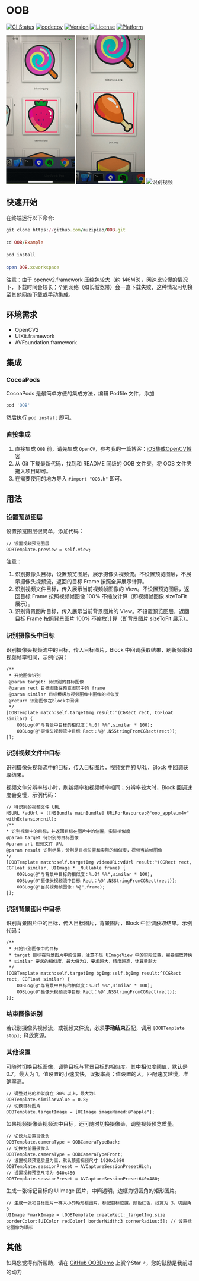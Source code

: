 # OOB

[![CI Status](https://img.shields.io/travis/muzipiao/OOB.svg?style=flat)](https://travis-ci.org/muzipiao/OOB)
[![codecov](https://codecov.io/gh/muzipiao/OOB/branch/master/graph/badge.svg)](https://codecov.io/gh/muzipiao/OOB)
[![Version](https://img.shields.io/cocoapods/v/OOB.svg?style=flat)](https://cocoapods.org/pods/OOB)
[![License](https://img.shields.io/cocoapods/l/OOB.svg?style=flat)](https://cocoapods.org/pods/OOB)
[![Platform](https://img.shields.io/cocoapods/p/OOB.svg?style=flat)](https://cocoapods.org/pods/OOB)

![识别图片](https://raw.githubusercontent.com/muzipiao/GitHubImages/master/OpenCVImg/OOB/caomei.PNG)
![识别图片](https://raw.githubusercontent.com/muzipiao/GitHubImages/master/OpenCVImg/OOB/jitui.PNG)
![识别视频](https://raw.githubusercontent.com/muzipiao/GitHubImages/master/OpenCVImg/OOB/apple_video.gif)

## 快速开始

在终端运行以下命令:

```ruby
git clone https://github.com/muzipiao/OOB.git

cd OOB/Example 

pod install 

open OOB.xcworkspace
```

注意：由于 opencv2.framework 压缩包较大（约 146MB），网速比较慢的情况下，下载时间会较长；个别网络（如长城宽带）会一直下载失败，这种情况可切换至其他网络下载或手动集成。

## 环境需求

* OpenCV2
* UIKit.framework
* AVFoundation.framework

## 集成

### CocoaPods

CocoaPods 是最简单方便的集成方法，编辑 Podfile 文件，添加

```ruby
pod 'OOB'
```

然后执行 `pod install` 即可。

### 直接集成

1. 直接集成 `OOB` 前，请先集成 `OpenCV`，参考我的一篇博客：[iOS集成OpenCV博客](http://cocoafei.top/2017/07/iOS-%E9%9B%86%E6%88%90-OpenCV/)
2. 从 Git 下载最新代码，找到和 README 同级的 OOB 文件夹，将 OOB 文件夹拖入项目即可。
3. 在需要使用的地方导入 `#import "OOB.h"` 即可。

## 用法

### 设置预览图层

设置预览图层很简单，添加代码：

```objc
// 设置视频预览图层
OOBTemplate.preview = self.view;
```

注意：

1. 识别摄像头目标，设置预览图层，展示摄像头视频流。不设置预览图层，不展示摄像头视频流，返回的目标 Frame 按照全屏展示计算。
2. 识别视频文件目标，传入展示当前视频帧图像的 View。不设置预览图层，返回目标 Frame 按照视频帧图像 100% 不缩放计算（即视频帧图像 sizeToFit 展示）。
3. 识别背景图片目标，传入展示当前背景图片的 View。不设置预览图层，返回目标 Frame 按照背景图片 100% 不缩放计算（即背景图片 sizeToFit 展示）。

### 识别摄像头中目标

识别摄像头视频流中的目标，传入目标图片，Block 中回调获取结果，刷新频率和视频帧率相同，示例代码：

```objc
/**
 * 开始图像识别
 @param target: 待识别的目标图像
 @param rect 目标图像在预览图层中的 frame
 @param similar 目标模板与视频图像中图像的相似度
 @return 识别图像在block中回调
 */
[OOBTemplate match:self.targetImg result:^(CGRect rect, CGFloat similar) {
    OOBLog(@"与背景中目标的相似度：%.0f %%",similar * 100);
    OOBLog(@"摄像头视频流中目标 Rect：%@",NSStringFromCGRect(rect));
}];
```

### 识别视频文件中目标

识别摄像头视频流中的目标，传入目标图片，视频文件的 URL，Block 中回调获取结果。

视频文件分辨率较小时，刷新频率和视频帧率相同；分辨率较大时，Block 回调速度会变慢，示例代码：

```objc
// 待识别的视频文件 URL
NSURL *vdUrl = [[NSBundle mainBundle] URLForResource:@"oob_apple.m4v" withExtension:nil];
/**
* 识别视频中的目标，并返回目标在图片中的位置，实际相似度
@param target 待识别的目标图像
@param url 视频文件 URL
@param result 识别结果，分别是目标位置和实际的相似度，视频当前帧图像
*/
[OOBTemplate match:self.targetImg videoURL:vdUrl result:^(CGRect rect, CGFloat similar, UIImage * _Nullable frame) {
    OOBLog(@"与背景中目标的相似度：%.0f %%",similar * 100);
    OOBLog(@"摄像头视频流中目标 Rect：%@",NSStringFromCGRect(rect));
    OOBLog(@"当前视频帧图像：%@",frame);
}];
```

### 识别背景图片中目标

识别背景图片中的目标，传入目标图片，背景图片，Block 中回调获取结果。示例代码：

```objc
/**
 * 开始识别图像中的目标
 * target 目标在背景图片中的位置，注意不是 UImageView 中的实际位置，需要缩放转换
 * similar 要求的相似度，最大值为1，要求越大，精度越高，计算量越大
 */
[OOBTemplate match:self.targetImg bgImg:self.bgImg result:^(CGRect rect, CGFloat similar) {
    OOBLog(@"与背景中目标的相似度：%.0f %%",similar * 100);
    OOBLog(@"摄像头视频流中目标 Rect：%@",NSStringFromCGRect(rect));
}];
```

### 结束图像识别

若识别摄像头视频流，或视频文件流，必须**手动结束**匹配，调用 `[OOBTemplate stop];` 释放资源。

### 其他设置

可随时切换目标图像，调整目标与背景目标的相似度。其中相似度阈值，默认是 0.7，最大为 1。值设置的小速度快，误报率高；值设置的大，匹配速度越慢，准确率高。

```objc
// 调整对比的相似度在 80% 以上，最大为1
OOBTemplate.similarValue = 0.8;
// 切换目标图片
OOBTemplate.targetImage = [UIImage imageNamed:@"apple"];
```

如果视频摄像头视频流中目标，还可随时切换摄像头，调整视频预览质量。

```objc
// 切换为后置摄像头
OOBTemplate.cameraType = OOBCameraTypeBack;
// 切换为前置摄像头
OOBTemplate.cameraType = OOBCameraTypeFront;
// 设置视频预览质量为高，默认预览视频尺寸 1920x1080
OOBTemplate.sessionPreset = AVCaptureSessionPresetHigh;
// 设置视频预览尺寸为 640x480
OOBTemplate.sessionPreset = AVCaptureSessionPreset640x480;
```

生成一张标记目标的 UIImage 图片，中间透明，边框为切圆角的矩形图片。

```objc
// 生成一张和目标图片一样大小的矩形框图片，标记目标位置。颜色红色，线宽为 3，切圆角 5
UIImage *markImage = [OOBTemplate createRect:_targetImg.size borderColor:[UIColor redColor] borderWidth:3 cornerRadius:5]; // 设置标记图像为矩形
```

## 其他

如果您觉得有所帮助，请在 [GitHub OOBDemo](https://github.com/muzipiao/OOB) 上赏个Star ⭐️，您的鼓励是我前进的动力
